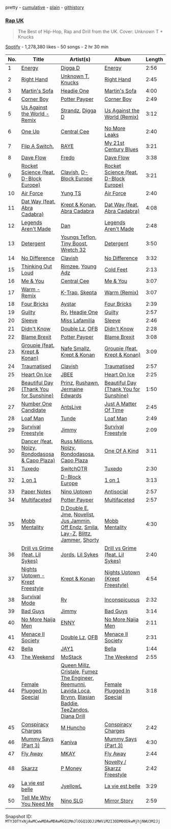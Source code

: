 pretty - [cumulative](/playlists/cumulative/37i9dQZF1DX6PKX5dyBKeq.md) - [plain](/playlists/plain/37i9dQZF1DX6PKX5dyBKeq) - [githistory](https://github.githistory.xyz/mackorone/spotify-playlist-archive/blob/main/playlists/plain/37i9dQZF1DX6PKX5dyBKeq)

### [Rap UK](https://open.spotify.com/playlist/37i9dQZF1DX6PKX5dyBKeq)

> The Best of Hip\-Hop, Rap and Drill from the UK\. Cover: Unknown T + Knucks

[Spotify](https://open.spotify.com/user/spotify) - 1,278,380 likes - 50 songs - 2 hr 30 min

| No. | Title | Artist(s) | Album | Length |
|---|---|---|---|---|
| 1 | [Energy](https://open.spotify.com/track/1ubY35d8LtYvMHsgPo8pMc) | [Digga D](https://open.spotify.com/artist/57n1OF36WvtOeATY6WQ6iw) | [Energy](https://open.spotify.com/album/4Mp9Bl0tEW4uvhai8cMhmD) | 2:56 |
| 2 | [Right Hand](https://open.spotify.com/track/5XdXywHigZe8sw23TttgDm) | [Unknown T](https://open.spotify.com/artist/3iAhNz3e31lBuXYOsqGsf3), [Knucks](https://open.spotify.com/artist/6W4vm8P3JFQboO4cvHeqaa) | [Right Hand](https://open.spotify.com/album/0DFUakFW6jzPiP9qH70lvq) | 2:45 |
| 3 | [Martin's Sofa](https://open.spotify.com/track/6iJUSrA6XoX4FNLGPqzHOv) | [Headie One](https://open.spotify.com/artist/6UCQYrcJ6wab6gnQ89OJFh) | [Martin's Sofa](https://open.spotify.com/album/5ywIBJnydB9IMqgg0XDU6O) | 4:00 |
| 4 | [Corner Boy](https://open.spotify.com/track/6qpmjlIm1LaR0xiP8HzZyP) | [Potter Payper](https://open.spotify.com/artist/7bZpYWk0ZZN7CkOeXbAY0Z) | [Corner Boy](https://open.spotify.com/album/7vOI3P6fVaFu02dk1mbUZE) | 2:49 |
| 5 | [Us Against the World \- Remix](https://open.spotify.com/track/0pGecxPm2EOIQgc241d38t) | [Strandz](https://open.spotify.com/artist/33X2jfLSVyDevoksJjRZoS), [Digga D](https://open.spotify.com/artist/57n1OF36WvtOeATY6WQ6iw) | [Us Against the World \(Remix\)](https://open.spotify.com/album/5SZXD6IbW91jQKMTJmwlvv) | 3:12 |
| 6 | [One Up](https://open.spotify.com/track/6R6ZS5HYH4RdXkjEwEJO5R) | [Central Cee](https://open.spotify.com/artist/5H4yInM5zmHqpKIoMNAx4r) | [No More Leaks](https://open.spotify.com/album/1HTdVIlFgO8o2Oby5rdXs0) | 2:40 |
| 7 | [Flip A Switch.](https://open.spotify.com/track/252ZECHopILLs10pMfE76N) | [RAYE](https://open.spotify.com/artist/5KKpBU5eC2tJDzf0wmlRp2) | [My 21st Century Blues](https://open.spotify.com/album/3U8n8LzBx2o9gYXvvNq4uH) | 3:21 |
| 8 | [Dave Flow](https://open.spotify.com/track/5ajPDIvcDgbg0THed3G8To) | [Fredo](https://open.spotify.com/artist/3rbtPd0NcvhO2AzMfzx90z) | [Dave Flow](https://open.spotify.com/album/4C5NX9Ihp0F1z5HQ7iHR2P) | 3:38 |
| 9 | [Rocket Science \(feat\. D\-Block Europe\)](https://open.spotify.com/track/6g9w2kMmb0SpHY4ADT4z6k) | [Clavish](https://open.spotify.com/artist/4ygR3mAG9AsBRVKIlmFYP1), [D\-Block Europe](https://open.spotify.com/artist/5VadK1havLhK1OpKYsXv9y) | [Rocket Science \(feat\. D\-Block Europe\)](https://open.spotify.com/album/2mBUGGJbJMNLlTc7YVxzos) | 3:21 |
| 10 | [Air Force](https://open.spotify.com/track/2k9RFuhZTNLyWGu6sMkxEY) | [Yung TS](https://open.spotify.com/artist/4pSznn96jRDqtz3DjalDcn) | [Air Force](https://open.spotify.com/album/6s9AtSAMNHib87xoY9HWNW) | 2:40 |
| 11 | [Dat Way \(feat\. Abra Cadabra\)](https://open.spotify.com/track/1rBmGER5cjsRqorIGJGcnv) | [Krept & Konan](https://open.spotify.com/artist/31lnFZEM6ysvjOx59VyxRE), [Abra Cadabra](https://open.spotify.com/artist/1ZHk8dteZz6Vi2HFp4hGoM) | [Dat Way \(feat\. Abra Cadabra\)](https://open.spotify.com/album/4mUvjgh6IUsYg95mRh6AQP) | 4:08 |
| 12 | [Legends Aren't Made](https://open.spotify.com/track/0Xzibp4sColB67CPXM7Dm2) | [Dan](https://open.spotify.com/artist/3OZBM8x80IhMI8T5JlVR10) | [Legends Aren't Made](https://open.spotify.com/album/3jfaeivfhFfn6zjZ0oGWSB) | 2:48 |
| 13 | [Detergent](https://open.spotify.com/track/0G3phRpatC3lZJfpvtzSkL) | [Youngs Teflon](https://open.spotify.com/artist/5tdTldHOWl0iRO4jtII6tv), [Tiny Boost](https://open.spotify.com/artist/7AXuWUXnSqeOfW4Wv29760), [Wretch 32](https://open.spotify.com/artist/0T2sGLJKge2eaFmZJxX7sq) | [Detergent](https://open.spotify.com/album/0LDayYskVMFSEosSz1rNdP) | 3:50 |
| 14 | [No Difference](https://open.spotify.com/track/5LtruwKEsXHdOareYrBklX) | [Clavish](https://open.spotify.com/artist/4ygR3mAG9AsBRVKIlmFYP1) | [No Difference](https://open.spotify.com/album/1aYRvV3ymnKsWaZKlBaXU2) | 3:32 |
| 15 | [Thinking Out Loud](https://open.spotify.com/track/6z91h6qwo4uac0pBwtAxYH) | [Rimzee](https://open.spotify.com/artist/65QlWmtWjcK3CPBung0ATT), [Young Adz](https://open.spotify.com/artist/396eHybVCEUr0PcED4yFga) | [Cold Feet](https://open.spotify.com/album/4PoW2QPYyGG7KqLYffTtym) | 2:13 |
| 16 | [Me & You](https://open.spotify.com/track/12Us8e6NFesdkXKf4StU1I) | [Central Cee](https://open.spotify.com/artist/5H4yInM5zmHqpKIoMNAx4r) | [Me & You](https://open.spotify.com/album/6V5o0b3ALGp5hkSew9Ms42) | 3:07 |
| 17 | [Warm \- Remix](https://open.spotify.com/track/3Hha9pVZsWGwQiFKvsMrwS) | [K\-Trap](https://open.spotify.com/artist/39XT9gMoNmMCOlvTTR273m), [Skepta](https://open.spotify.com/artist/2p1fiYHYiXz9qi0JJyxBzN) | [Warm \(Remix\)](https://open.spotify.com/album/1kiTzXHYN9CC5BfKrkjKbT) | 3:07 |
| 18 | [Four Bricks](https://open.spotify.com/track/7tq6BXqv4FjpIALV3yraZ4) | [Aystar](https://open.spotify.com/artist/4HpnjNnqIjwItltmZJliMy) | [Four Bricks](https://open.spotify.com/album/0zWuOj6JeTZfO8MTyXAROT) | 2:39 |
| 19 | [Guilty](https://open.spotify.com/track/7xMIvjkURMfvlAMXJgmU7Q) | [Rv](https://open.spotify.com/artist/4VylF3B1rKCL5tdOJ8VL8o), [Headie One](https://open.spotify.com/artist/6UCQYrcJ6wab6gnQ89OJFh) | [Guilty](https://open.spotify.com/album/1T4gWJ51vZL9tYnoTaXfKH) | 2:57 |
| 20 | [Sleeve](https://open.spotify.com/track/685gE9orA23wWXFFFlkPu9) | [Miss Lafamilia](https://open.spotify.com/artist/5RUIxQGzPzXUD19Rb3W4e9) | [Sleeve](https://open.spotify.com/album/0wpyp2jfPAeXdn5j0NlHyw) | 2:46 |
| 21 | [Didn't Know](https://open.spotify.com/track/2Ymg4f4myAgaWQMgwjfqA3) | [Double Lz](https://open.spotify.com/artist/4Al9wqYpl2Yi1XfUrDrZmS), [OFB](https://open.spotify.com/artist/0koPE9U3b5XYArKa7R2TLm) | [Didn't Know](https://open.spotify.com/album/3ySrycma1QFvtwpOWApoYd) | 2:28 |
| 22 | [Blame Brexit](https://open.spotify.com/track/6SvG9RqYVvdvj14vVH8d4F) | [Potter Payper](https://open.spotify.com/artist/7bZpYWk0ZZN7CkOeXbAY0Z) | [Blame Brexit](https://open.spotify.com/album/06C78rpL9iz62Y6fRyMCgR) | 3:08 |
| 23 | [Groupie \(feat\. Krept & Konan\)](https://open.spotify.com/track/5txWoKXy7fwNmcF7XCqE4V) | [Nafe Smallz](https://open.spotify.com/artist/3dKjmeRZcSUw617CoMzEA0), [Krept & Konan](https://open.spotify.com/artist/31lnFZEM6ysvjOx59VyxRE) | [Groupie \(feat\. Krept & Konan\)](https://open.spotify.com/album/7f8yrrLvb3AaNfn7Tk0FOm) | 3:09 |
| 24 | [Traumatised](https://open.spotify.com/track/2L717z38Qgcs4XvmXXxjHL) | [Clavish](https://open.spotify.com/artist/4ygR3mAG9AsBRVKIlmFYP1) | [Traumatised](https://open.spotify.com/album/2ruzEAmfk6jx6hpcqJVna6) | 2:57 |
| 25 | [Heart On Ice](https://open.spotify.com/track/3EyUyo7yyRXAvkK30ivfkH) | [JBEE](https://open.spotify.com/artist/3LIh5lV3zpZkgmO0K6R6bq) | [Heart On Ice](https://open.spotify.com/album/3apkPEshOw9wZ3mRrsDcOO) | 2:25 |
| 26 | [Beautiful Day \(Thank You for Sunshine\)](https://open.spotify.com/track/1wNlxeNoKgMK3pAuZCHDcJ) | [Prinz](https://open.spotify.com/artist/0tOWWVeVRQUE7nS0J43Zm9), [Rushawn](https://open.spotify.com/artist/7rL0vdXxFkfSWJ46p57yfB), [Jermaine Edwards](https://open.spotify.com/artist/2wUjzAPBw9nmHPSdyNG87K) | [Beautiful Day \(Thank You for Sunshine\)](https://open.spotify.com/album/56ogHhOqlsBAiou1pQWSyB) | 1:50 |
| 27 | [Number One Candidate](https://open.spotify.com/track/3qk2QJ5JR6IO2LBMqkOnx7) | [AntsLive](https://open.spotify.com/artist/3JYp3dC5wTBWagBRR5fjpk) | [Just A Matter Of Time](https://open.spotify.com/album/4SI5eZJ5UYpS1057wiqlXv) | 2:45 |
| 28 | [Loaf Man](https://open.spotify.com/track/7twMiGX4wXvgn7rydNZU4e) | [Tunde](https://open.spotify.com/artist/0sOjyMhtDzH1DSvcPjVXsi) | [Loaf Man](https://open.spotify.com/album/16tLzFH4pPWrayDKAvGESJ) | 2:49 |
| 29 | [Survival Freestyle](https://open.spotify.com/track/2gj1sVUJJZ155lBOpBLCGK) | [Jimmy](https://open.spotify.com/artist/06w8gYYjCLGIK8Cp4ltMJo) | [Survival Freestyle](https://open.spotify.com/album/1mFAO2oqfSuiL8ArQ0tGdo) | 2:09 |
| 30 | [Dancer \(feat\. Noizy, Rondodasosa & Capo Plaza\)](https://open.spotify.com/track/57ubCgw0giJhVSayXBJ0xH) | [Russ Millions](https://open.spotify.com/artist/3FoFW2AoUGRHBacC6i4x4p), [Noizy](https://open.spotify.com/artist/2SabhGDiBSyaM6QSuBUVqB), [Rondodasosa](https://open.spotify.com/artist/61bQ4nwIioR8w6PGxzpyY3), [Capo Plaza](https://open.spotify.com/artist/5SulO4l40qDuV9zUGLZx7n) | [One Of A Kind](https://open.spotify.com/album/2IhLU2znWzCRnwUthzjrRe) | 3:11 |
| 31 | [Tuxedo](https://open.spotify.com/track/1vOh6ena822ZsQu4jV6Ltl) | [SwitchOTR](https://open.spotify.com/artist/6Xz6ZnGZZ1KKct4jTyKKZv) | [Tuxedo](https://open.spotify.com/album/3gHNmJVN9A8fNrIzZQHykA) | 2:30 |
| 32 | [1 on 1](https://open.spotify.com/track/7kYuzu1icGDszMFXewYNAG) | [D\-Block Europe](https://open.spotify.com/artist/5VadK1havLhK1OpKYsXv9y) | [1 on 1](https://open.spotify.com/album/7ACj5us0hNmMf6g3VdgZHN) | 3:13 |
| 33 | [Paper Notes](https://open.spotify.com/track/66a7QziYIQBfWUupyxjU4Q) | [Nino Uptown](https://open.spotify.com/artist/1zzNqXwB3gRY3Ucm8dQnr8) | [Antisocial](https://open.spotify.com/album/0hUaiK7jnLtsg4CAefUSDs) | 2:57 |
| 34 | [Multifaceted](https://open.spotify.com/track/2ZTvseiCli9LgJrlll0Cwf) | [Potter Payper](https://open.spotify.com/artist/7bZpYWk0ZZN7CkOeXbAY0Z) | [Multifaceted](https://open.spotify.com/album/6g44Y0VIzxPzSSnKtEhQfA) | 2:57 |
| 35 | [Mobb Mentality](https://open.spotify.com/track/5GSU7lZscTRnRBx1KvvESu) | [D Double E](https://open.spotify.com/artist/6bwkMlweHsBCpI2a0C5nnN), [Jme](https://open.spotify.com/artist/4IZLJdhHCqAvT4pjn8TLH5), [Novelist](https://open.spotify.com/artist/4OPTZC24954HYBeHKeoLSc), [Jus Jammin](https://open.spotify.com/artist/44QcOr1krKgXeXbJGx5h3c), [Off Endz](https://open.spotify.com/artist/3RT7TqiP2ItbSrnVomTgAL), [Smila](https://open.spotify.com/artist/7ceegIQiAYyIsHczx0BBkO), [Lay\-Z](https://open.spotify.com/artist/0wjb0t7aYMuIwyuXnPOilh), [Blittz](https://open.spotify.com/artist/5wh8Pzrj67NfBOA5t8GBE5), [Jammer](https://open.spotify.com/artist/4xgV1UcvsrLM4rQrjTjwNw), [Shorty](https://open.spotify.com/artist/4vAQghcnpz5V7zsPKy9Jpy) | [Mobb Mentality](https://open.spotify.com/album/7oPwu31zSQKEkJx25dMLNN) | 4:30 |
| 36 | [Drill vs Grime \(feat\. Lil Sykes\)](https://open.spotify.com/track/4Ri1Zgufl55rDqitkssfjF) | [Jords](https://open.spotify.com/artist/7lhD6ETR0JNlpJWYycy3jx), [Lil Sykes](https://open.spotify.com/artist/5g5NVl2cgscKSaIr1IdjZL) | [Drill vs Grime \(feat\. Lil Sykes\)](https://open.spotify.com/album/3z8pNWS9wcXUL2EYuHbMYm) | 2:40 |
| 37 | [Nights Uptown \- Krept Freestyle](https://open.spotify.com/track/5dDjbPgr30IadMRmDqAdCS) | [Krept & Konan](https://open.spotify.com/artist/31lnFZEM6ysvjOx59VyxRE) | [Nights Uptown \(Krept Freestyle\)](https://open.spotify.com/album/20OkgHNVZrT1XVznkyeWqE) | 4:54 |
| 38 | [Survival Mode](https://open.spotify.com/track/5kjKORZCeOZcEBhahKrFDi) | [Rv](https://open.spotify.com/artist/4VylF3B1rKCL5tdOJ8VL8o) | [Inconspicuous](https://open.spotify.com/album/4jpYJSFhqRIhuqHd5WVPFO) | 2:32 |
| 39 | [Bad Guys](https://open.spotify.com/track/2Ddl73EZzsLgh3f88aOLbd) | [Jimmy](https://open.spotify.com/artist/06w8gYYjCLGIK8Cp4ltMJo) | [Bad Guys](https://open.spotify.com/album/2aShAWfWaZrxhvJgpU311j) | 3:14 |
| 40 | [No More Naija Men](https://open.spotify.com/track/1u3S0SK3ecQRW0tLndolro) | [ENNY](https://open.spotify.com/artist/3qEnCAnX23lvoxZYtBiPgL) | [No More Naija Men](https://open.spotify.com/album/0JK59x4KpdHnE5QNCaPFb3) | 2:11 |
| 41 | [Menace II Society](https://open.spotify.com/track/2hSUMQu3NduxIALm2riTOh) | [Double Lz](https://open.spotify.com/artist/4Al9wqYpl2Yi1XfUrDrZmS), [OFB](https://open.spotify.com/artist/0koPE9U3b5XYArKa7R2TLm) | [Menace II Society](https://open.spotify.com/album/7hEkvnb4BgSY7yMlxZeC6Y) | 2:31 |
| 42 | [Bella](https://open.spotify.com/track/3iSgrKma1x5hoMrY3HL4bY) | [JAY1](https://open.spotify.com/artist/0BKx4UjPvXVGY15u0xFbbi) | [Bella](https://open.spotify.com/album/1Mvex53YBzYORFFs8dCF6N) | 1:44 |
| 43 | [The Weekend](https://open.spotify.com/track/0FqkrBEcZaKDOtYjd5iMz7) | [MoStack](https://open.spotify.com/artist/14H15rElxdGClICOZXEYHP) | [The Weekend](https://open.spotify.com/album/6rU9sjJKP9Cz3S3pcQDGrA) | 2:55 |
| 44 | [Female Plugged In Special](https://open.spotify.com/track/6lg7cwdu29FWYuEbN16fjk) | [Queen Millz](https://open.spotify.com/artist/2pFjYsNEe6hIBcRH4PT8m0), [Cristale](https://open.spotify.com/artist/6U1hXHFTV27cbQVXZvnX27), [Fumez The Engineer](https://open.spotify.com/artist/0ksX396B3t2Gt8kwr0BJZk), [Reemunni](https://open.spotify.com/artist/64tNlBPk8q3mot6UG43axD), [Lavida Loca](https://open.spotify.com/artist/415327ME0IFxW10IRFonr8), [Brynn](https://open.spotify.com/artist/63ayyzMFEPjH8K6ZtOVo9n), [Blasian Baddie](https://open.spotify.com/artist/3oSZai3UjeOWTzeDGXnlU3), [TeeZandos](https://open.spotify.com/artist/0aDlKdF22vK6yut113KJix), [Diana Drill](https://open.spotify.com/artist/17hpfdY0Rhsv0burPPxOls) | [Female Plugged In Special](https://open.spotify.com/album/6SH8Gkm3OCPLiaQ7pCQ0MF) | 3:18 |
| 45 | [Conspiracy Charges](https://open.spotify.com/track/6s38qYrzCcjicnzBuMYwrB) | [M Huncho](https://open.spotify.com/artist/491U1PrV1EoQuhM0aUCn9r) | [Conspiracy Charges](https://open.spotify.com/album/30ulxIczvXwlfqNHHjiX7s) | 2:42 |
| 46 | [Mummy Says \(Part 3\)](https://open.spotify.com/track/5r4LiZ5MSkJvPsJcwvRG55) | [Kaniva](https://open.spotify.com/artist/4JElm4un43XWQjMswnc8oM) | [Mummy Says \(Part 3\)](https://open.spotify.com/album/07D5HkK3covYXcFQLukCcx) | 4:30 |
| 47 | [Fly Away](https://open.spotify.com/track/56ZGYeUDWInAKE7QviU7UY) | [MKAY](https://open.spotify.com/artist/4syLia9OumKwAqv3PQjNej) | [Fly Away](https://open.spotify.com/album/5qaqn9pc9b7x8OvhPmrpXW) | 2:44 |
| 48 | [Skarzz](https://open.spotify.com/track/5L1Xa7s1YPqyE8gjcoMejU) | [P Money](https://open.spotify.com/artist/6WjX4pepHwXa85B9KMk0PY) | [Novelty / Skarzz Freestyle](https://open.spotify.com/album/2XzTs6Xj0LBiQDCGij88wI) | 2:42 |
| 49 | [La vie est belle](https://open.spotify.com/track/4ZysoMgf9OXFxRabF3XQzF) | [JyellowL](https://open.spotify.com/artist/7zWrMTItje9ZjKK2XWTPle) | [La vie est belle](https://open.spotify.com/album/5PbGWYfqVsv15EC6qjBDXf) | 3:29 |
| 50 | [Tell Me Why You Need Me](https://open.spotify.com/track/6wTOvYqoB3LBYpDfbZg7po) | [Nino SLG](https://open.spotify.com/artist/6OwZwBy6DBYq9vVINyAhGe) | [Mirror Story](https://open.spotify.com/album/6EJiOeDoGEc8l2z5SWltWR) | 2:59 |

Snapshot ID: `MTY3OTYxNjAwMCwwMDAwMDAwMGQ1MmJlOGQ1ODJiMWViM2I3ODM0ODkwMjhjNWU3M2Jj`

